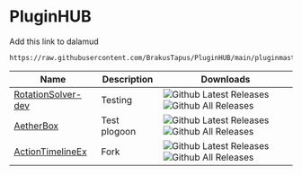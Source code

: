 # PluginHUB

Add this link to dalamud

```
https://raw.githubusercontent.com/BrakusTapus/PluginHUB/main/pluginmaster.json
```

| Name                                                         | Description                                                  | Downloads                                                    |
| ------------------------------------------------------------ | ------------------------------------------------------------ | ------------------------------------------------------------ |
| [RotationSolver-dev](https://github.com/BrakusTapus/RotationSolver-dev) | Testing | ![Github Latest Releases](https://img.shields.io/github/downloads/BrakusTapus/RotationSolver-dev/latest/total.svg?stylelabel=)![Github All Releases](https://img.shields.io/github/downloads/BrakusTapus/RotationSolver-dev/total.svg?stylelabel=)
| [AetherBox](https://github.com/BrakusTapus/AetherBox) | Test plogoon | ![Github Latest Releases](https://img.shields.io/github/downloads/BrakusTapus/AetherBox/latest/total.svg?stylelabel=)![Github All Releases](https://img.shields.io/github/downloads/BrakusTapus/AetherBox/total.svg?stylelabel=)
| [ActionTimelineEx](https://github.com/BrakusTapus/ActionTimelineEx) | Fork | ![Github Latest Releases](https://img.shields.io/github/downloads/BrakusTapus/ActionTimelineEx/latest/total.svg?stylelabel=)![Github All Releases](https://img.shields.io/github/downloads/BrakusTapus/ActionTimelineEx/total.svg?stylelabel=)
